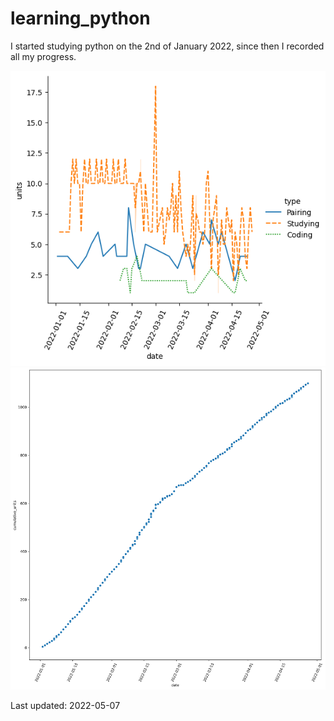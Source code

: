 # learning_python

I started studying python on the 2nd of January 2022, since then I recorded all my progress.

![graph 1](data/graphs/image_1.png)
![graph 2](data/graphs/image_2.png)

Last updated: 2022-05-07